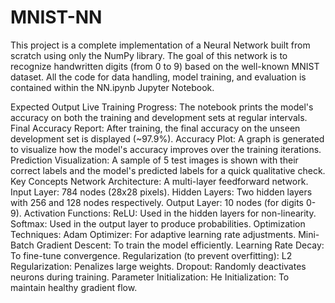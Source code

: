 # MNIST-NN
This project is a complete implementation of a Neural Network built from scratch using only the NumPy library. The goal of this network is to recognize handwritten digits (from 0 to 9) based on the well-known MNIST dataset. All the code for data handling, model training, and evaluation is contained within the NN.ipynb Jupyter Notebook.

Expected Output
Live Training Progress: The notebook prints the model's accuracy on both the training and development sets at regular intervals.
Final Accuracy Report: After training, the final accuracy on the unseen development set is displayed (~97.9%).
Accuracy Plot: A graph is generated to visualize how the model's accuracy improves over the training iterations.
Prediction Visualization: A sample of 5 test images is shown with their correct labels and the model's predicted labels for a quick qualitative check.
Key Concepts
Network Architecture: A multi-layer feedforward network.
Input Layer: 784 nodes (28x28 pixels).
Hidden Layers: Two hidden layers with 256 and 128 nodes respectively.
Output Layer: 10 nodes (for digits 0-9).
Activation Functions:
ReLU: Used in the hidden layers for non-linearity.
Softmax: Used in the output layer to produce probabilities.
Optimization Techniques:
Adam Optimizer: For adaptive learning rate adjustments.
Mini-Batch Gradient Descent: To train the model efficiently.
Learning Rate Decay: To fine-tune convergence.
Regularization (to prevent overfitting):
L2 Regularization: Penalizes large weights.
Dropout: Randomly deactivates neurons during training.
Parameter Initialization:
He Initialization: To maintain healthy gradient flow.
